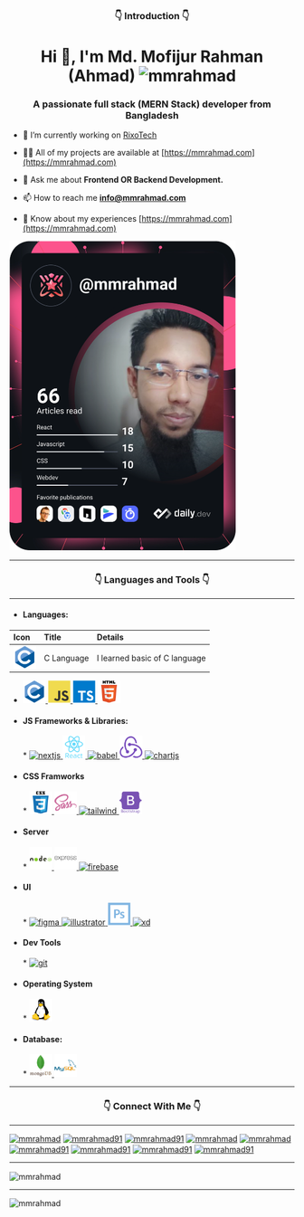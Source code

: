 <h3 align="center"> 👇 Introduction 👇</h3>

<h1 align="center"> Hi 👋, I'm Md. Mofijur Rahman (Ahmad) <span><img src="https://komarev.com/ghpvc/?username=mmrahmad&label=Profile%20views&color=0e75b6&style=flat" alt="mmrahmad" /></span></h1>
<h3 align="center">A passionate full stack (MERN Stack) developer from Bangladesh</h3>

- 🔭 I’m currently working on [RixoTech](http://rixotech.com)

- 👨‍💻 All of my projects are available at [https://mmrahmad.com](https://mmrahmad.com)

- 💬 Ask me about **Frontend OR Backend Development.**

- 📫 How to reach me **info@mmrahmad.com**

- 📄 Know about my experiences [https://mmrahmad.com](https://mmrahmad.com)

<a href="https://app.daily.dev/mmrahmad"><img src="https://github.com/mmrahmad/mmrahmad/blob/main/devcard.svg" width="400" alt="Chris Bongers's Dev Card"/></a>

---

<h3 align="center"> 👇 Languages and Tools 👇</h3>

---

<p align="left">
  
* <h4>Languages:</h4>
| Icon | Title | Details |
| :--- | :--- | :--- |
| <a href="https://www.cprogramming.com/" target="_blank"> <img src="https://raw.githubusercontent.com/devicons/devicon/master/icons/c/c-original.svg" alt="c" width="40" height="40"/> </a> | C Language | I learned basic of C language |
  * <a href="https://www.cprogramming.com/" target="_blank"> <img src="https://raw.githubusercontent.com/devicons/devicon/master/icons/c/c-original.svg" alt="c" width="40" height="40"/> </a>
  <a href="https://developer.mozilla.org/en-US/docs/Web/JavaScript" target="_blank"> <img src="https://raw.githubusercontent.com/devicons/devicon/master/icons/javascript/javascript-original.svg" alt="javascript" width="40" height="40"/> </a>
  <a href="https://www.typescriptlang.org/" target="_blank"> <img src="https://raw.githubusercontent.com/devicons/devicon/master/icons/typescript/typescript-original.svg" alt="typescript" width="40" height="40"/> </a>
  <a href="https://www.w3.org/html/" target="_blank"> <img src="https://raw.githubusercontent.com/devicons/devicon/master/icons/html5/html5-original-wordmark.svg" alt="html5" width="40" height="40"/> </a>
* <h4>JS Frameworks & Libraries:</h4>  
  * <a href="https://nextjs.org/" target="_blank"> <img src="https://cdn.worldvectorlogo.com/logos/nextjs-3.svg" alt="nextjs" width="40" height="40"/> </a>
  <a href="https://reactjs.org/" target="_blank"> <img src="https://raw.githubusercontent.com/devicons/devicon/master/icons/react/react-original-wordmark.svg" alt="react" width="40" height="40"/> </a>
  <a href="https://babeljs.io/" target="_blank"> <img src="https://www.vectorlogo.zone/logos/babeljs/babeljs-icon.svg" alt="babel" width="40" height="40"/> </a>
  <a href="https://redux.js.org" target="_blank"> <img src="https://raw.githubusercontent.com/devicons/devicon/master/icons/redux/redux-original.svg" alt="redux" width="40" height="40"/> </a>
  <a href="https://www.chartjs.org" target="_blank"> <img src="https://www.chartjs.org/media/logo-title.svg" alt="chartjs" width="40" height="40"/> </a>
* <h4>CSS Framworks</h4>
  * <a href="https://www.w3schools.com/css/" target="_blank"> <img src="https://raw.githubusercontent.com/devicons/devicon/master/icons/css3/css3-original-wordmark.svg" alt="css3" width="40" height="40"/> </a> 
  <a href="https://sass-lang.com" target="_blank"> <img src="https://raw.githubusercontent.com/devicons/devicon/master/icons/sass/sass-original.svg" alt="sass" width="40" height="40"/> </a>
  <a href="https://tailwindcss.com/" target="_blank"> <img src="https://www.vectorlogo.zone/logos/tailwindcss/tailwindcss-icon.svg" alt="tailwind" width="40" height="40"/> </a>
  <a href="https://getbootstrap.com" target="_blank"> <img src="https://raw.githubusercontent.com/devicons/devicon/master/icons/bootstrap/bootstrap-plain-wordmark.svg" alt="bootstrap" width="40" height="40"/> </a>
   
* <h4>Server</h4>
  * <a href="https://nodejs.org" target="_blank"> <img src="https://raw.githubusercontent.com/devicons/devicon/master/icons/nodejs/nodejs-original-wordmark.svg" alt="nodejs" width="40" height="40"/> </a>
  <a href="https://expressjs.com" target="_blank"> <img src="https://raw.githubusercontent.com/devicons/devicon/master/icons/express/express-original-wordmark.svg" alt="express" width="40" height="40"/> </a> 
  <a href="https://firebase.google.com/" target="_blank"> <img src="https://www.vectorlogo.zone/logos/firebase/firebase-icon.svg" alt="firebase" width="40" height="40"/> </a>
  
* <h4>UI</h4>
  * <a href="https://www.figma.com/" target="_blank"> <img src="https://www.vectorlogo.zone/logos/figma/figma-icon.svg" alt="figma" width="40" height="40"/> </a>
  <a href="https://www.adobe.com/in/products/illustrator.html" target="_blank"> <img src="https://www.vectorlogo.zone/logos/adobe_illustrator/adobe_illustrator-icon.svg" alt="illustrator" width="40" height="40"/> </a>
  <a href="https://www.photoshop.com/en" target="_blank"> <img src="https://raw.githubusercontent.com/devicons/devicon/master/icons/photoshop/photoshop-line.svg" alt="photoshop" width="40" height="40"/> </a> 
  <a href="https://www.adobe.com/products/xd.html" target="_blank"> <img src="https://cdn.worldvectorlogo.com/logos/adobe-xd.svg" alt="xd" width="40" height="40"/> </a>
  
* <h4>Dev Tools</h4>
  * <a href="https://git-scm.com/" target="_blank"> <img src="https://www.vectorlogo.zone/logos/git-scm/git-scm-icon.svg" alt="git" width="40" height="40"/> </a>
  
* <h4>Operating System</h4>
  * <a href="https://www.linux.org/" target="_blank"> <img src="https://raw.githubusercontent.com/devicons/devicon/master/icons/linux/linux-original.svg" alt="linux" width="40" height="40"/> </a> 
  
* <h4>Database:</h4>
  * <a href="https://www.mongodb.com/" target="_blank"> <img src="https://raw.githubusercontent.com/devicons/devicon/master/icons/mongodb/mongodb-original-wordmark.svg" alt="mongodb" width="40" height="40"/> </a> 
  <a href="https://www.mysql.com/" target="_blank"> <img src="https://raw.githubusercontent.com/devicons/devicon/master/icons/mysql/mysql-original-wordmark.svg" alt="mysql" width="40" height="40"/> </a> 
</p>

---

<h3 align="center"> 👇 Connect With Me 👇</h3>

---

<p align="left">
<a href="https://dev.to/mmrahmad" target="blank"><img align="center" src="https://cdn.jsdelivr.net/npm/simple-icons@3.0.1/icons/dev-dot-to.svg" alt="mmrahmad" height="30" width="40" /></a>
<a href="https://twitter.com/mmrahmad91" target="blank"><img align="center" src="https://raw.githubusercontent.com/rahuldkjain/github-profile-readme-generator/master/src/images/icons/Social/twitter.svg" alt="mmrahmad91" height="30" width="40" /></a>
<a href="https://linkedin.com/in/mmrahmad91" target="blank"><img align="center" src="https://raw.githubusercontent.com/rahuldkjain/github-profile-readme-generator/master/src/images/icons/Social/linked-in-alt.svg" alt="mmrahmad91" height="30" width="40" /></a>
<a href="https://stackoverflow.com/users/mmrahmad" target="blank"><img align="center" src="https://raw.githubusercontent.com/rahuldkjain/github-profile-readme-generator/master/src/images/icons/Social/stack-overflow.svg" alt="mmrahmad" height="30" width="40" /></a>
<a href="https://codesandbox.com/mmrahmad" target="blank"><img align="center" src="https://cdn.jsdelivr.net/npm/simple-icons@3.0.1/icons/codesandbox.svg" alt="mmrahmad" height="30" width="40" /></a>
<a href="https://fb.com/mmrahmad91" target="blank"><img align="center" src="https://raw.githubusercontent.com/rahuldkjain/github-profile-readme-generator/master/src/images/icons/Social/facebook.svg" alt="mmrahmad91" height="30" width="40" /></a>
<a href="https://instagram.com/mmrahmad91" target="blank"><img align="center" src="https://raw.githubusercontent.com/rahuldkjain/github-profile-readme-generator/master/src/images/icons/Social/instagram.svg" alt="mmrahmad91" height="30" width="40" /></a>
<a href="https://dribbble.com/mmrahmad91" target="blank"><img align="center" src="https://raw.githubusercontent.com/rahuldkjain/github-profile-readme-generator/master/src/images/icons/Social/dribbble.svg" alt="mmrahmad91" height="30" width="40" /></a>
<a href="https://www.behance.net/mmrahmad91" target="blank"><img align="center" src="https://raw.githubusercontent.com/rahuldkjain/github-profile-readme-generator/master/src/images/icons/Social/behance.svg" alt="mmrahmad91" height="30" width="40" /></a>
</p>

---

<p><img align="center" src="https://github-readme-stats.vercel.app/api/top-langs?username=mmrahmad&show_icons=true&locale=en&layout=compact" alt="mmrahmad" /></p>

---

<p><img align="center" src="https://github-readme-streak-stats.herokuapp.com/?user=mmrahmad&" alt="mmrahmad" /></p>

